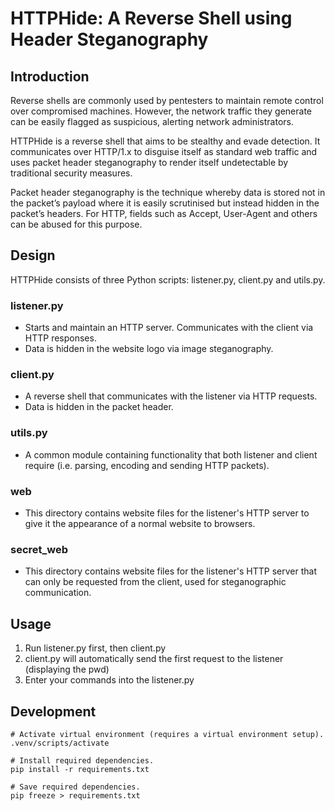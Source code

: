 # HTTPHide: A Reverse Shell using Header Steganography

## Introduction
Reverse shells are commonly used by pentesters to maintain remote control over compromised machines. However, the network traffic they generate can be easily flagged as suspicious, alerting network administrators. 

HTTPHide is a reverse shell that aims to be stealthy and evade detection. It communicates over HTTP/1.x to disguise itself as standard web traffic and uses packet header steganography to render itself undetectable by traditional security measures. 

Packet header steganography is the technique whereby data is stored not in the packet’s payload where it is easily scrutinised but instead hidden in the packet’s headers. For HTTP, fields such as Accept, User-Agent and others can be abused for this purpose.

## Design
HTTPHide consists of three Python scripts: listener.py, client.py and utils.py.

### listener.py 
- Starts and maintain an HTTP server. Communicates with the client via HTTP responses.
- Data is hidden in the website logo via image steganography.

### client.py
- A reverse shell that communicates with the listener via HTTP requests.
- Data is hidden in the packet header.

### utils.py
- A common module containing functionality that both listener and client require (i.e. parsing, encoding and sending HTTP packets).

### web
- This directory contains website files for the listener's HTTP server
to give it the appearance of a normal website to browsers.

### secret_web
- This directory contains website files for the listener's HTTP server
that can only be requested from the client, used for steganographic communication.

## Usage
1. Run listener.py first, then client.py
2. client.py will automatically send the first request to the listener (displaying the pwd)
3. Enter your commands into the listener.py

## Development
```
# Activate virtual environment (requires a virtual environment setup).
.venv/scripts/activate

# Install required dependencies.
pip install -r requirements.txt

# Save required dependencies.
pip freeze > requirements.txt
```